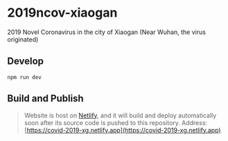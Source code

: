 # 2019ncov-xiaogan
2019 Novel Coronavirus in the city of Xiaogan (Near Wuhan, the virus originated)

## Develop
`
npm run dev
`

## Build and Publish
> Website is host on [Netlify](https://netlify.com), and it will build and deploy automatically soon after its source code is pushed to this repository.
Address: [https://covid-2019-xg.netlify.app](https://covid-2019-xg.netlify.app)
